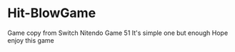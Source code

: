 # Hit-BlowGame
Game copy from Switch Nitendo Game 51
It's simple one but enough
Hope enjoy this game

